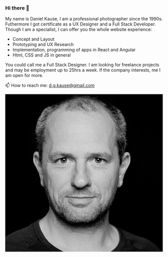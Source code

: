 ### Hi there 👋
My name is Daniel Kause, I am a professional photographer since the 1990s. Futhermore I got certificate as a UX Designer and a Full Stack Developer.
Though I am a specialist, I can offer you the whole website experience:

- Concept and Layout
- Prototyping and UX Research
- Implementation, programming of apps in React and Angular
- Html, CSS and JS in general

You could call me a Full Stack Designer.
I am looking for freelance projects and may be employment up to 25hrs a week.
If the company interests, me I am open for more.

📫 How to reach me: d.g.kause@gmail.com

![Daniel Kause](./Kause-1000px.jpg)
